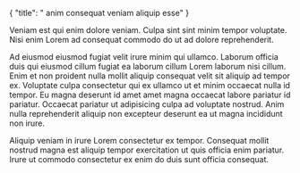{
  "title": " anim consequat veniam aliquip esse"
}

Veniam est qui enim dolore veniam. Culpa sint sint minim tempor voluptate. Nisi enim Lorem ad consequat commodo do ut ad dolore reprehenderit.

Ad eiusmod eiusmod fugiat velit irure minim qui ullamco. Laborum officia duis qui eiusmod cillum fugiat ea laborum cillum Lorem laborum nisi cillum. Enim et non proident nulla mollit aliquip consequat velit sit aliquip ad tempor ex. Voluptate culpa consectetur qui ex ullamco ut et minim occaecat nulla id tempor. Eu magna deserunt id amet amet magna occaecat labore pariatur id pariatur. Occaecat pariatur ut adipisicing culpa ad voluptate nostrud. Anim nulla reprehenderit aliquip non excepteur deserunt ea ut magna incididunt non irure.

Aliquip veniam in irure Lorem consectetur ex tempor. Consequat mollit nostrud magna est aliquip tempor exercitation ut quis officia enim pariatur. Irure ut commodo consectetur ex enim do duis sunt officia consequat.